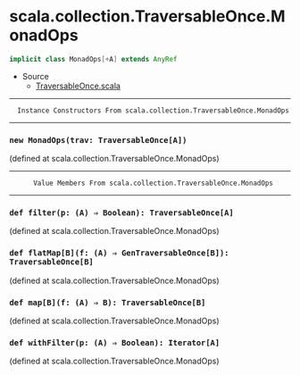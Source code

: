 
#                  scala.collection.TraversableOnce.MonadOps                  #

```scala
implicit class MonadOps[+A] extends AnyRef
```

* Source
  * [TraversableOnce.scala](https://github.com/scala/scala/tree/6d09a1ba5f/src/library/scala/collection/TraversableOnce.scala#L1)


--------------------------------------------------------------------------------
      Instance Constructors From scala.collection.TraversableOnce.MonadOps
--------------------------------------------------------------------------------


### `new MonadOps(trav: TraversableOnce[A])`                                 ###

(defined at scala.collection.TraversableOnce.MonadOps)


--------------------------------------------------------------------------------
          Value Members From scala.collection.TraversableOnce.MonadOps
--------------------------------------------------------------------------------


### `def filter(p: (A) ⇒ Boolean): TraversableOnce[A]`                       ###

(defined at scala.collection.TraversableOnce.MonadOps)


### `def flatMap[B](f: (A) ⇒ GenTraversableOnce[B]): TraversableOnce[B]`     ###

(defined at scala.collection.TraversableOnce.MonadOps)


### `def map[B](f: (A) ⇒ B): TraversableOnce[B]`                             ###

(defined at scala.collection.TraversableOnce.MonadOps)


### `def withFilter(p: (A) ⇒ Boolean): Iterator[A]`                          ###
(defined at scala.collection.TraversableOnce.MonadOps)
